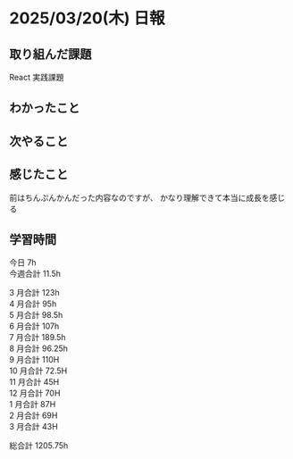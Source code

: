 # 2025/03/20(木) 日報

## 取り組んだ課題
React 実践課題

## わかったこと


## 次やること

## 感じたこと
前はちんぷんかんだった内容なのですが、
かなり理解できて本当に成長を感じる

## 学習時間

今日 7h
<br />
今週合計 11.5h
<br />

3 月合計 123h
<br />
4 月合計 95h
<br />
5 月合計 98.5h
<br />
6 月合計 107h
<br />
7 月合計 189.5h
<br />
8 月合計 96.25h
<br />
9 月合計 110H
<br />
10 月合計 72.5H
<br />
11 月合計 45H
<br />
12 月合計 70H
<br />
1 月合計 87H
<br />
2 月合計 69H
<br />
3 月合計 43H

総合計 1205.75h
